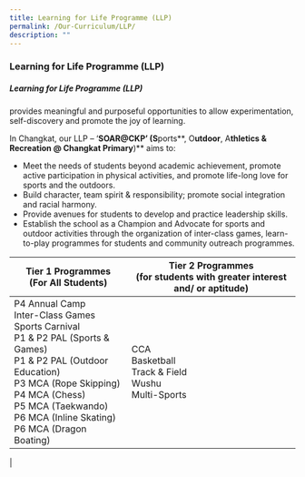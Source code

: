 ```yaml
---
title: Learning for Life Programme (LLP)
permalink: /Our-Curriculum/LLP/
description: ""
---
```

### Learning for Life Programme (LLP)

##### Learning for Life Programme (LLP) <br>
provides meaningful and purposeful opportunities to allow experimentation, self-discovery and promote the joy of learning.

In Changkat, our LLP – ‘**SOAR@CKP’ (S**ports**, O**utdoor**, A**thletics **& R**ecreation **@** Changkat Primary**)** aims to:

* Meet the needs of students beyond academic achievement, promote active participation in physical activities, and promote life-long love for sports and the outdoors.
* Build character, team spirit & responsibility; promote social integration and racial harmony.
* Provide avenues for students to develop and practice leadership skills.
* Establish the school as a Champion and Advocate for sports and outdoor activities through the organization of inter-class games, learn-to-play programmes for students and community outreach programmes.



| Tier 1 Programmes <br>(For All Students) | Tier 2 Programmes <br>(for students with greater interest and/ or aptitude) |
|---|---|
| P4 Annual Camp<br>Inter-Class Games<br>Sports Carnival<br>P1 & P2 PAL (Sports & Games)<br>P1 & P2 PAL (Outdoor Education) <br>P3 MCA (Rope Skipping)<br>P4 MCA (Chess)<br>P5 MCA (Taekwando)<br>P6 MCA (Inline Skating)<br>P6 MCA (Dragon Boating)| CCA <br> Basketball <br> Track & Field<br>Wushu<br>Multi-Sports |
|

